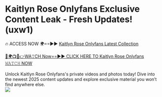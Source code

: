 # Kaitlyn Rose Onlyfans Exclusive Content Leak - Fresh Updates! (uxw1)

🔥 ACCESS NOW 🌍==►► <a href="https://tinyurl.com/kvy9nzfs" rel="nofollow">Kaitlyn Rose Onlyfans Latest Collection</a>
<br><br>
[🔴🌍📺📱👉WA𝚃CH Now==►► CLICK HERE TO Kaitlyn Rose Onlyfans 𝚆𝙰𝚃𝙲𝙷 NOW](https://tinyurl.com/kvy9nzfs)
<br><br>
Unlock Kaitlyn Rose Onlyfans's private videos and photos today! Dive into the newest 2025 content updates and explore exclusive material you won’t find anywhere else.
<br>
<a href="https://tinyurl.com/kvy9nzfs" rel="nofollow" data-target="animated-image.originalLink"><img src="https://camo.githubusercontent.com/8a4f000d20f83aca3bf7ec5f350d767afa0574a8a352519fd8cfa583a6f93a33/68747470733a2f2f692e696d6775722e636f6d2f644a486b345a712e676966" data-canonical-src="https://i.imgur.com/dJHk4Zq.gif" style="max-width: 100%; display: inline-block;" data-target="animated-image.originalImage"></a>
<br>
